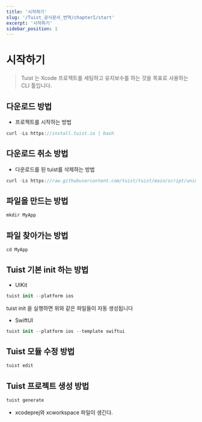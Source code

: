 ```yaml
---
title: '시작하기'
slug: '/Tuist_공식문서_번역/chapterI/start'
excerpt: '시작하기'
sidebar_position: 1
---
```


# 시작하기

> Tuist 는 Xcode 프로젝트를 세팅하고 유지보수를 하는 것을 목표로 사용하는 CLI 툴입니다.
> 

## 다운로드 방법

- 프로젝트를 시작하는 방법

```swift
curl -Ls https://install.tuist.io | bash
```

## 다운로드 취소 방법

- 다운로드를 된 tuist를 삭제하는 방법

```swift
curl -Ls https://raw.githubusercontent.com/tuist/tuist/main/script/uninstall | bash
```

## 파일을 만드는 방법

```swift
mkdir MyApp
```

## 파일 찾아가는 방법

```swift
cd MyApp
```

## Tuist 기본 init 하는 방법

- UIKit

```swift
tuist init --platform ios
```

tuist init 을 실행하면 위와 같은 파일들이 자동 생성됩니다

- SwiftUI

```swift
tuist init --platform ios --template swiftui
```

## Tuist 모듈 수정 방법

```swift
tuist edit
```

## Tuist 프로젝트 생성 방법

```swift
tuist generate
```

- xcodeprej와 xcworkspace 파일이 생긴다.

